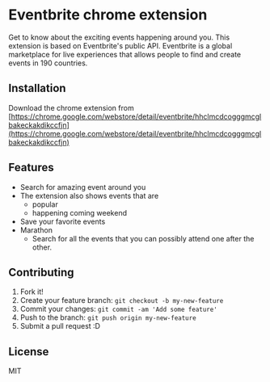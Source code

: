 # Eventbrite chrome extension

Get to know about the exciting events happening around you. This extension is based on Eventbrite's public API. Eventbrite is a global marketplace for live experiences that allows people to find and create events in 190 countries.

## Installation

Download the chrome extension from [https://chrome.google.com/webstore/detail/eventbrite/hhclmcdcogggmcglbakeckakdikccfjn](https://chrome.google.com/webstore/detail/eventbrite/hhclmcdcogggmcglbakeckakdikccfjn)

## Features

* Search for amazing event around you
* The extension also shows events that are
  * popular
  * happening coming weekend
* Save your favorite events
* Marathon
  * Search for all the events that you can possibly attend one after the other.


## Contributing

1. Fork it!
2. Create your feature branch: `git checkout -b my-new-feature`
3. Commit your changes: `git commit -am 'Add some feature'`
4. Push to the branch: `git push origin my-new-feature`
5. Submit a pull request :D

## License

MIT